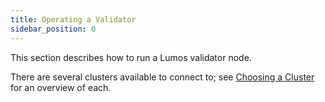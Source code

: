 ```yaml
---
title: Operating a Validator
sidebar_position: 0
---
```


This section describes how to run a Lumos validator node.

There are several clusters available to connect to; see [Choosing a Cluster](../cli/examples/choose-a-cluster.md) for an overview of each.
